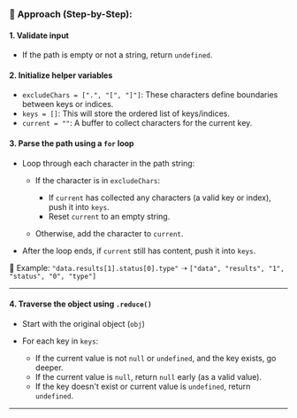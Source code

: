 ### 🧠 **Approach (Step-by-Step):**

#### 1. **Validate input**

- If the path is empty or not a string, return `undefined`.

#### 2. **Initialize helper variables**

- `excludeChars = [".", "[", "]"]`: These characters define boundaries between keys or indices.
- `keys = []`: This will store the ordered list of keys/indices.
- `current = ""`: A buffer to collect characters for the current key.

#### 3. **Parse the path using a `for` loop**

- Loop through each character in the path string:

  - If the character is in `excludeChars`:

    - If `current` has collected any characters (a valid key or index), push it into `keys`.
    - Reset `current` to an empty string.

  - Otherwise, add the character to `current`.

- After the loop ends, if `current` still has content, push it into `keys`.

📌 Example:
`"data.results[1].status[0].type"` ➝ `["data", "results", "1", "status", "0", "type"]`

---

#### 4. **Traverse the object using `.reduce()`**

- Start with the original object (`obj`)
- For each key in `keys`:

  - If the current value is not `null` or `undefined`, and the key exists, go deeper.
  - If the current value is `null`, return `null` early (as a valid value).
  - If the key doesn't exist or current value is `undefined`, return `undefined`.

---
